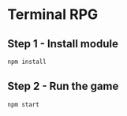# Terminal RPG

## Step 1 - Install module

```bash
npm install
```

## Step 2 - Run the game

```bash
npm start
```

